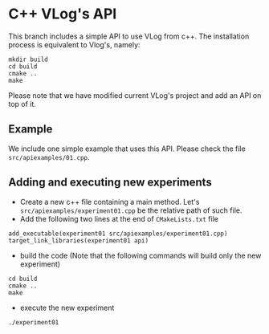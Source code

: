 # C++ VLog's API

This branch includes a simple API to use VLog from c++.
The installation process is equivalent to Vlog's, namely:

```
mkdir build
cd build
cmake ..
make
```

Please note that we have modified current VLog's project and add an API on top of it.

## Example

We include one simple example that uses this API. Please check the file `src/apiexamples/01.cpp`.

## Adding and executing new experiments

* Create a new c++ file containing a main method. Let's `src/apiexamples/experiment01.cpp` be the relative path of such file.
* Add the following two lines at the end of `CMakeLists.txt` file
```
add_executable(experiment01 src/apiexamples/experiment01.cpp)
target_link_libraries(experiment01 api)
```
* build the code (Note that the following commands will build only the new experiment)
```
cd build
cmake ..
make
```
* execute the new experiment
```
./experiment01
```
